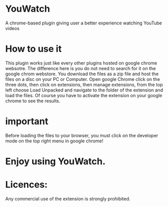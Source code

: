 # YouWatch
A chrome-based plugin giving user a better experience watching YouTube videos

# How to use it
This plugin works just like every other plugins hosted on google chrome websotre. The difference here is you do not need to search for it on the google chrom webstore.
You download the files as a zip file and host the files on a disc on your PC or Computer. Open google Chrome click on the three dots, then click on extensions, then manage extensions, from the top left choose Load Unpacked and navigate to the folder of the extension and load the files. Of course you have to activate the extension on your google chrome to see the results.

# important
Before loading the files to your browser, you must click on the developer mode on the top right menu in google chrome!

# Enjoy using YouWatch.

# Licences:
Any commercial use of the extension is strongly prohibited.
